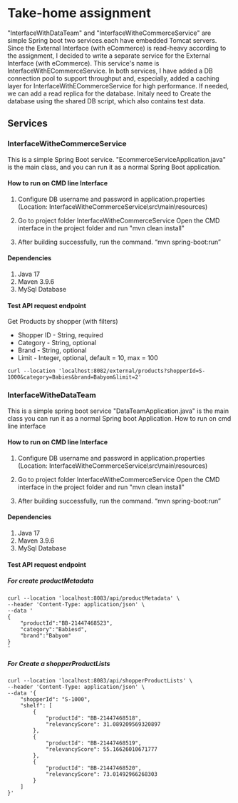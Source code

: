 
# Take-home assignment

"InterfaceWithDataTeam" and "InterfaceWitheCommerceService" are simple Spring boot two services.each have embedded Tomcat servers. Since the External Interface (with eCommerce) is read-heavy according to the assignment, I decided to write a separate service for the External Interface (with eCommerce). This service's name is InterfaceWithECommerceService. In both services, I have added a DB connection pool to support throughput and, especially, added a caching layer for InterfaceWithECommerceService for high performance. If needed, we can add a read replica for the database.
Initaly need to Create the database using the shared DB script, which also contains test data.
## Services
### InterfaceWitheCommerceService
This is a simple Spring Boot service. "EcommerceServiceApplication.java" is the main class, and you can run it as a normal Spring Boot application.

#### How to run on CMD line Interface
1. Configure DB username and password in application.properties (Location: InterfaceWitheCommerceService\src\main\resources)

2. Go to project folder InterfaceWitheCommerceService
Open the CMD interface in the project folder and run "mvn clean install" 

3. After building successfully, run the command.  “mvn spring-boot:run”
#### Dependencies 

 1. Java 17
 2. Maven 3.9.6
 3. MySql Database

#### Test API request endpoint
Get Products by shopper (with filters)
* Shopper ID - String, required
* Category - String, optional
* Brand - String, optional
* Limit - Integer, optional, default = 10, max = 100
```
curl --location 'localhost:8082/external/products?shopperId=S-1000&category=Babies&brand=Babyom&limit=2'
```
### InterfaceWitheDataTeam
This is a simple spring boot service "DataTeamApplication.java" is the main class you can run it as a normal Spring boot Application.
How to run on cmd line interface

#### How to run on CMD line Interface
1. Configure DB username and password in application.properties (Location: InterfaceWitheCommerceService\src\main\resources)

2. Go to project folder InterfaceWitheCommerceService Open the CMD interface in the project folder and run "mvn clean install" 

3. After building successfully, run the command.  “mvn spring-boot:run”

#### Dependencies 

 1. Java 17
 2. Maven 3.9.6
 3. MySql Database

#### Test API request endpoint
##### For create productMetadata
```
curl --location 'localhost:8083/api/productMetadata' \
--header 'Content-Type: application/json' \
--data '
{
    "productId":"BB-21447468523",
    "category":"Babiesd",
    "brand":"Babyom"
}
'
```
##### For Create a shopperProductLists

```
curl --location 'localhost:8083/api/shopperProductLists' \
--header 'Content-Type: application/json' \
--data '{
    "shopperId": "S-1000",
    "shelf": [
        {
            "productId": "BB-21447468518",
            "relevancyScore": 31.089209569320897
        },
        {
            "productId": "BB-21447468519",
            "relevancyScore": 55.16626010671777
        },
        {
            "productId": "BB-21447468520",
            "relevancyScore": 73.01492966268303
        }
    ]
}'
```
